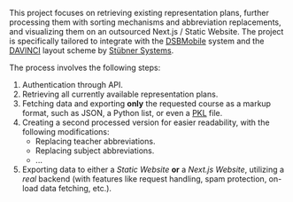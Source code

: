 This project focuses on retrieving existing representation plans, further processing them with sorting mechanisms and abbreviation replacements, and visualizing them on an outsourced Next.js / Static Website. The project is specifically tailored to integrate with the [DSBMobile](https://www.dsbmobile.de/) system and the [DAVINCI](https://davinci.stueber.de/) layout scheme by [Stübner Systems](https://www.stueber.de/).

The process involves the following steps:

1. Authentication through API.
2. Retrieving all currently available representation plans.
3. Fetching data and exporting **only** the requested course as a markup format, such as JSON, a Python list, or even a [PKL](https://pkl-lang.org/index.html) file.
4. Creating a second processed version for easier readability, with the following modifications:
    - Replacing teacher abbreviations.
    - Replacing subject abbreviations.
    - ...
5. Exporting data to either a _Static Website_ **or** a _Next.js Website_, utilizing a _real_ backend (with features like request handling, spam protection, on-load data fetching, etc.).